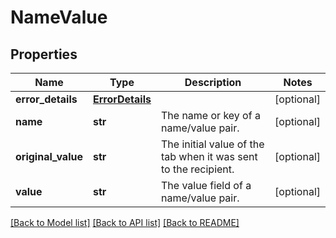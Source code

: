 # NameValue

## Properties
Name | Type | Description | Notes
------------ | ------------- | ------------- | -------------
**error_details** | [**ErrorDetails**](ErrorDetails.md) |  | [optional] 
**name** | **str** | The name or key of a name/value pair. | [optional] 
**original_value** | **str** | The initial value of the tab when it was sent to the recipient.  | [optional] 
**value** | **str** | The value field of a name/value pair. | [optional] 

[[Back to Model list]](../README.md#documentation-for-models) [[Back to API list]](../README.md#documentation-for-api-endpoints) [[Back to README]](../README.md)



